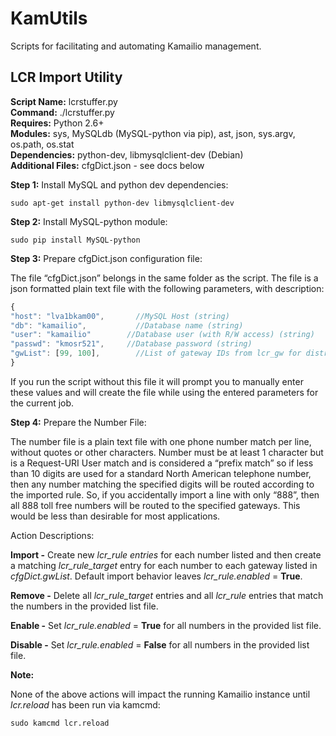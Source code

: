 # KamUtils

Scripts for facilitating and automating Kamailio management.

## LCR Import Utility

   **Script Name:** lcrstuffer.py  
   **Command:** ./lcrstuffer.py <NUMBERFILE> <ACTION>  
   **Requires:** Python 2.6+  
   **Modules:** sys, MySQLdb (MySQL-python via pip), ast, json, sys.argv, os.path, os.stat  
   **Dependencies:** python-dev, libmysqlclient-dev (Debian)  
   **Additional Files:** cfgDict.json - see docs below  

**Step 1:** Install MySQL and python dev dependencies:

```
sudo apt-get install python-dev libmysqlclient-dev 
```

**Step 2:** Install MySQL-python module:

```
sudo pip install MySQL-python
```

**Step 3:** Prepare cfgDict.json configuration file:

The file “cfgDict.json” belongs in the same folder as the script. The file is a json formatted plain text file with the following parameters, with description:

```javascript
{
"host": "lva1bkam00",		//MySQL Host (string)
"db": "kamailio",		    //Database name (string)
"user": "kamailio"		  //Database user (with R/W access) (string)
"passwd": "kmosr521",	  //Database password (string)
"gwList": [99, 100],		//List of gateway IDs from lcr_gw for distribution (array)
}
```


If you run the script without this file it will prompt you to manually enter these values and will create the file while using the entered parameters for the current job.

**Step 4:** Prepare the Number File:

The number file is a plain text file with one phone number match per line, without quotes or other characters. Number must be at least 1 character but is a Request-URI User match and is considered a “prefix match” so if less than 10 digits are used for a standard North American telephone number, then any number matching the specified digits will be routed according to the imported rule. So, if you accidentally import a line with only “888”, then all 888 toll free numbers will be routed to the specified gateways. This would be less than desirable for most applications.



Action Descriptions:

**Import -** Create new *lcr_rule entries* for each number listed and then create a matching *lcr_rule_target* entry for each number to each gateway listed in *cfgDict.gwList*. Default import behavior leaves *lcr_rule.enabled* = **True**.

**Remove -** Delete all *lcr_rule_target* entries and all *lcr_rule* entries that match the numbers in the provided list file.

**Enable -** Set *lcr_rule.enabled* = **True** for all numbers in the provided list file.

**Disable -** Set *lcr_rule.enabled* = **False** for all numbers in the provided list file.




**Note:** 

None of the above actions will impact the running Kamailio instance until *lcr.reload* has been run via kamcmd:

```
sudo kamcmd lcr.reload
```
